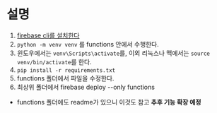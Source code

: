 # 설명
1. [firebase cli를 설치한다](https://firebaseopensource.com/projects/firebase/firebase-tools/)
2. `python -m venv venv` 를 functions 안에서 수행한다.
3. 윈도우에서는 `venv\Scripts\activate`를, 이외 리눅스나 맥에서는 `source venv/bin/activate`를 한다.
4. `pip install -r requirements.txt`
3. functions 폴더에서 파일을 수정한다.
4. 최상위 폴더에서 firebase deploy --only functions

* functions 폴더에도 readme가 있으니 이것도 참고
__추후 기능 확장 예정__